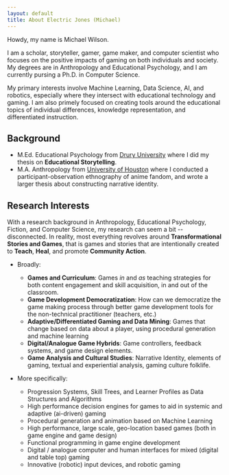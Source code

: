 ```yaml
---
layout: default
title: About Electric Jones (Michael)
---
```

Howdy, my name is Michael Wilson.

I am a scholar, storyteller, gamer, game maker, and computer scientist who focuses on the positive impacts of gaming on both individuals and society.
My degrees are in Anthropology and Educational Psychology, and I am currently pursing a Ph.D. in Computer Science.

My primary interests involve Machine Learning, Data Science, AI, and robotics, especially where they intersect with educational technology and gaming.
I am also primely focused on creating tools around the educational topics of individual differences, knowledge representation, and differentiated instruction.

## Background
- M.Ed. Educational Psychology from [Drury University](https://drury.edu) where I did my thesis on **Educational Storytelling**.
- M.A. Anthropology from [University of Houston](https://uh.edu) where I conducted a participant-observation ethnography of anime fandom, and wrote a larger thesis about constructing narrative identity.

## Research Interests
With a research background in Anthropology, Educational Psychology, Fiction, and Computer Science, my research can seem a bit -- disconnected.
In reality, most everything revolves around **Transformational Stories and Games**, that is games and stories that are intentionally created to **Teach**, **Heal**, and promote **Community Action**.

- Broadly:
    - **Games and Curriculum**: Games *in* and *as* teaching strategies for both content engagement and skill acquisition, in and out of the classroom.
    - **Game Development Democratization**: How can we democratize the game making process through better game development tools for the non-technical practitioner (teachers, etc.)
    - **Adaptive/Differentiated Gaming and Data Mining**: Games that change based on data about a player, using procedural generation and machine learning
    - **Digital/Analogue Game Hybrids**: Game controllers, feedback systems, and game design elements.
    - **Game Analysis and Cultural Studies**: Narrative Identity, elements of gaming, textual and experiential analysis, gaming culture folklife.

- More specifically:
    - Progression Systems, Skill Trees, and Learner Profiles as Data Structures and Algorithms
    - High performance decision engines for games to aid in systemic and adaptive (ai-driven) gaming
    - Procedural generation and animation based on Machine Learning
    - High performance, large scale, geo-location based games (both in game engine and game design)
    - Functional programming in game engine development
    - Digital / analogue computer and human interfaces for mixed (digital and table top) gaming
    - Innovative (robotic) input devices, and robotic gaming
    